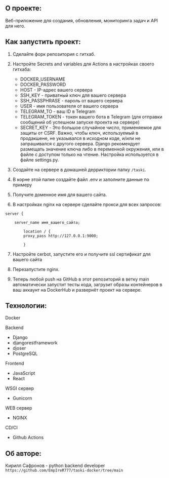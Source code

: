 ## О проекте:

Веб-приложение для создания, обновления, мониторинга задач и API для него.

## Как запустить проект:

1. Сделайте форк репозитория с гитхаб.
2. Настройте Secrets and variables для Actions в настройках своего гитхаба:
    - DOCKER_USERNAME
    - DOCKER_PASSWORD
    - HOST - IP-адрес вашего сервера
    - SSH_KEY - приватный ключ для вашего сервера
    - SSH_PASSPHRASE - пароль от вашего сервера
    - USER - имя пользователя от вашего сервера
    - TELEGRAM_TO - ваш ID в Telegram
    - TELEGRAM_TOKEN - токен вашего бота в Telegram (для отправки сообщений об успешном запуске проекта на сервере)
    - SECRET_KEY - Это большое случайное число, применяемое для защиты от CSRF. Важно, чтобы ключ, используемый в продакшене, не указывался в исходном коде, и/или не запрашивался с другого сервера. Django рекомендует размещать значение ключа либо в переменной окружения, или в файле с доступом только на чтение. Настройка используется в файле settings.py.


3. Создайте на сервере в домашней дерриктории папку `/taski`.

4. В корне этой папке создайте файл .env и заполните данные по примеру

5. Получите доменное имя для вашего сайта.

6. В настройках nginx на сервере сделайте прокси для всех запросов:
```
server {

    server_name имя_вашего_сайта;

        location / {
        proxy_pass http://127.0.0.1:9000;
        
		}
```
7. Настройте cerbot, запустите его и получите ssl сертификат для вашего сайта

8. Перезапустите nginx.

9. Теперь любой push на GitHub в этот репозиторий в ветку main автоматически запустит тесты кода, загрузит образы контейнеров в ваш аккаунт на DockerHub и развернёт проект на сервере.


## Технологии:

Docker

Backend
* Django
* djangorestframework
* djoser
* PostgreSQL

Frontend
* JavaScript
* React

WSGI сервер
* Gunicorn

WEB сервер
* NGINX

CD/CI
* Github Actions


## Об авторе:
Кирилл Сафронов - python backend developer
`https://github.com/EmpIreR777/taski-docker/tree/main`
